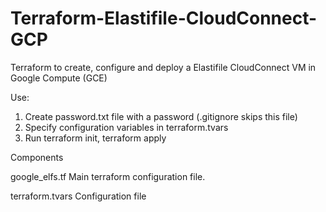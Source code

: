 # Terraform-Elastifile-CloudConnect-GCP

Terraform to create, configure and deploy a Elastifile CloudConnect VM in Google Compute (GCE)

Use:

1. Create password.txt file with a password (.gitignore skips this file)
2. Specify configuration variables in terraform.tvars
3. Run terraform init, terraform apply


Components

google_elfs.tf
Main terraform configuration file.

terraform.tvars
Configuration file
